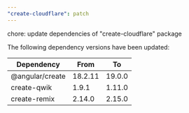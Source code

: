 ```yaml
---
"create-cloudflare": patch
---
```


chore: update dependencies of "create-cloudflare" package

The following dependency versions have been updated:

| Dependency      | From    | To     |
| --------------- | ------- | ------ |
| @angular/create | 18.2.11 | 19.0.0 |
| create-qwik     | 1.9.1   | 1.11.0 |
| create-remix    | 2.14.0  | 2.15.0 |
